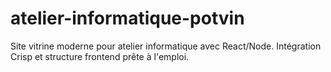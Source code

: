 # atelier-informatique-potvin
Site vitrine moderne pour atelier informatique avec React/Node. Intégration Crisp et structure frontend prête à l'emploi.
